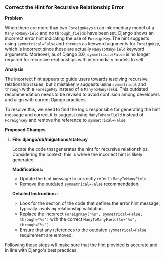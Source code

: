 ### Correct the Hint for Recursive Relationship Error
**Problem**

When there are more than two `ForeignKeys` in an intermediary model of a `ManyToManyField` and no `through_fields` have been set, Django shows an incorrect error hint indicating the use of `ForeignKey`. The hint suggests using `symmetrical=False` and `through` as keyword arguments for `ForeignKey`, which is incorrect since these are actually `ManyToManyField` keyword arguments. Moreover, as of Django 3.0, `symmetrical=False` is no longer required for recursive relationships with intermediary models to self.

**Analysis**

The incorrect hint appears to guide users towards resolving recursive relationship issues, but it mistakenly suggests using `symmetrical` and `through` with a `ForeignKey` instead of a `ManyToManyField`. This outdated recommendation needs to be revised to avoid confusion among developers and align with current Django practices.

To resolve this, we need to find the logic responsible for generating the hint message and correct it to suggest using `ManyToManyField` instead of `ForeignKey` and remove the reference to `symmetrical=False`.

**Proposed Changes**

1. **File: django/db/migrations/state.py**

    Locate the code that generates the hint for recursive relationships. Considering the context, this is where the incorrect hint is likely generated.

    **Modifications:**
   
    - Update the hint message to correctly refer to `ManyToManyField`.
    - Remove the outdated `symmetrical=False` recommendation.

    **Detailed Instructions:**

    - Look for the section of the code that defines the error hint message, typically involving relationship validation.
    - Replace the incorrect `ForeignKey("%s", symmetrical=False, through="%s")` with the correct `ManyToManyField(to="%s", through="%s")`.
    - Ensure that any references to the outdated `symmetrical=False` requirement are removed.

Following these steps will make sure that the hint provided is accurate and in line with Django's best practices.